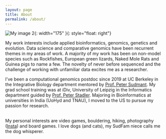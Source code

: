 ```yaml
---
layout: page
title: About
permalink: /about/
---
```


![My image 2](../images/image_other.jpg){: width="175" }{: style="float: right"}

My work interests include applied bioinformatics, genomics, genetics and evolution. Data science and comparative genomics have been recurrent themes in my areas of work. A majority of my work has been on non-model species such as Rockfishes, European green lizards, Naked Mole Rats and Guinea pigs to name a few. The novelty of never before sequenced and the challenge of working with unfamiliar data excites me as a researcher.

I've been a computational genomics postdoc since 2019 at UC Berkeley in the Integrative Biology department mentored by [Prof. Peter Sudmant](https://www.sudmantlab.org/). My grad school training was at iDiv, University of Leipzig in the Informatics department guided by [Prof. Peter Stadler](https://www.bioinf.uni-leipzig.de/peopleStadler.html). Majoring in Bioinformatics at universities in India (UoHyd and TNAU), I moved to the US to pursue my passion for research.<br><br>

My personal interests are video games, bouldering, hiking, photography ([Insta](https://www.instagram.com/rohitkolora/)) and board games. I love dogs (and cats), my SudFam niece calls me the dog whisperer.<br><br>

